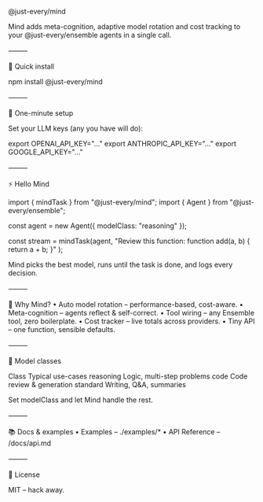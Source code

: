 @just-every/mind

Mind adds meta-cognition, adaptive model rotation and cost tracking to your @just-every/ensemble agents in a single call.

⸻

🚀 Quick install

npm install @just-every/mind

⸻

🔑 One-minute setup

Set your LLM keys (any you have will do):

export OPENAI_API_KEY="…"
export ANTHROPIC_API_KEY="…"
export GOOGLE_API_KEY="…"


⸻

⚡ Hello Mind

import { mindTask } from "@just-every/mind";
import { Agent } from "@just-every/ensemble";

const agent = new Agent({ modelClass: "reasoning" });

const stream = mindTask(agent,
  "Review this function: function add(a, b) { return a + b; }"
);

Mind picks the best model, runs until the task is done, and logs every decision.

⸻

🎯 Why Mind?
	•	Auto model rotation – performance-based, cost-aware.
	•	Meta-cognition – agents reflect & self-correct.
	•	Tool wiring – any Ensemble tool, zero boilerplate.
	•	Cost tracker – live totals across providers.
	•	Tiny API – one function, sensible defaults.

⸻

🧠 Model classes

Class	Typical use-cases
reasoning	Logic, multi-step problems
code	Code review & generation
standard	Writing, Q&A, summaries

Set modelClass and let Mind handle the rest.

⸻

📚 Docs & examples
	•	Examples – ./examples/*
	•	API Reference – /docs/api.md

⸻

📄 License

MIT – hack away.